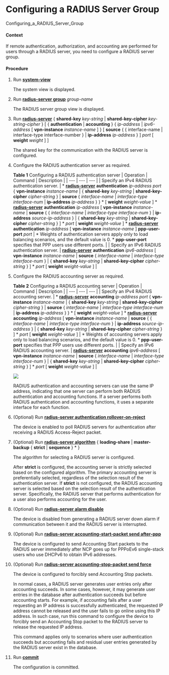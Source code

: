 Configuring a RADIUS Server Group
=================================

Configuring_a_RADIUS_Server_Group

#### Context

If remote authentication, authorization, and accounting are performed for users through a RADIUS server, you need to configure a RADIUS server group.


#### Procedure

1. Run [**system-view**](cmdqueryname=system-view)
   
   
   
   The system view is displayed.
2. Run [**radius-server group**](cmdqueryname=radius-server+group) *group-name*
   
   
   
   The RADIUS server group view is displayed.
3. Run [**radius-server**](cmdqueryname=radius-server+shared-key) { **shared-key** *key-string* | **shared-key-cipher** *key-string-cipher* } [ { **authentication** | **accounting** } { *ip-address* | *ipv6-address* [ **vpn-instance** *instance-name* ] } [ **source** { { interface-name | interface-type interface-number } | **ip-address** *ip-address* } ] *port* [ **weight** *weight* ] ]
   
   
   
   The shared key for the communication with the RADIUS server is configured.
4. Configure the RADIUS authentication server as required.
   
   
   
   **Table 1** Configuring a RADIUS authentication server
   | Operation | Command | Description |
   | --- | --- | --- |
   | Specify an IPv4 RADIUS authentication server. | * [**radius-server**](cmdqueryname=radius-server) **authentication** *ip-address* *port* { **vpn-instance** *instance-name* | { **shared-key** *key-string* | **shared-key-cipher** *cipher-string* } | **source** { *interface-name* | *interface-type* *interface-num* | **ip-address** *ip-address* } } \* [ **weight** *weight-value* ] * [**radius-server**](cmdqueryname=radius-server) **authentication** *ip-address* [ **vpn-instance** *instance-name* | **source** { { *interface-name* | *interface-type* *interface-num* } | **ip-address** *source-ip-address* } | { **shared-key** *key-string* | **shared-key-cipher** *cipher-string* } ] \* *port* [ **weight** *weight-value* ] * [**radius-server**](cmdqueryname=radius-server) **authentication** *ip-address* [ **vpn-instance** *instance-name* ] **ppp-user-port** *port* | * Weights of authentication servers apply only to load balancing scenarios, and the default value is 0. * **ppp-user-port** specifies that PPP users use different ports. |
   | Specify an IPv6 RADIUS authentication server. | [**radius-server**](cmdqueryname=radius-server) **authentication** *ipv6-address* [ **vpn-instance** *instance-name* | **source** { *interface-name* | *interface-type* *interface-num* } | { **shared-key** *key-string* | **shared-key-cipher** *cipher-string* } ] \* *port* [ **weight** *weight-value* ] |
5. Configure the RADIUS accounting server as required.
   
   
   
   **Table 2** Configuring a RADIUS accounting server
   | Operation | Command | Description |
   | --- | --- | --- |
   | Specify an IPv4 RADIUS accounting server. | * [**radius-server**](cmdqueryname=radius-server) **accounting** *ip-address* *port* { **vpn-instance** *instance-name* | { **shared-key** *key-string* | **shared-key-cipher** *cipher-string* } | **source** { *interface-name* | *interface-type* *interface-num* | **ip-address** *ip-address* } } \* [ **weight** *weight-value* ] * [**radius-server**](cmdqueryname=radius-server) **accounting** *ip-address* [ **vpn-instance** *instance-name* | **source** { { *interface-name* | *interface-type* *interface-num* } | **ip-address** *source-ip-address* } | { **shared-key** *key-string* | **shared-key-cipher** *cipher-string* } ] \* *port* [ **weight** *weight-value* ] | * Weights of accounting servers apply only to load balancing scenarios, and the default value is 0. * **ppp-user-port** specifies that PPP users use different ports. |
   | Specify an IPv6 RADIUS accounting server. | [**radius-server**](cmdqueryname=radius-server) **accounting** *ipv6-address* [ **vpn-instance** *instance-name* | **source** { *interface-name* | *interface-type* *interface-num* } | { **shared-key** *key-string* | **shared-key-cipher** *cipher-string* } ] \* *port* [ **weight** *weight-value* ] |
   
   
   
   ![](../../../../public_sys-resources/note_3.0-en-us.png) 
   
   RADIUS authentication and accounting servers can use the same IP address, indicating that one server can perform both RADIUS authentication and accounting functions. If a server performs both RADIUS authentication and accounting functions, it uses a separate interface for each function.
6. (Optional) Run [**radius-server authentication rollover-on-reject**](cmdqueryname=radius-server+authentication+rollover-on-reject)
   
   
   
   The device is enabled to poll RADIUS servers for authentication after receiving a RADIUS Access-Reject packet.
7. (Optional) Run [**radius-server algorithm**](cmdqueryname=radius-server+algorithm) { **loading-share** | **master-backup** { **strict** | **sequence** } \* }
   
   
   
   The algorithm for selecting a RADIUS server is configured.
   
   
   
   After **strict** is configured, the accounting server is strictly selected based on the configured algorithm. The primary accounting server is preferentially selected, regardless of the selection result of the authentication server. If **strict** is not configured, the RADIUS accounting server is selected based on the selection result of the authentication server. Specifically, the RADIUS server that performs authentication for a user also performs accounting for the user.
8. (Optional) Run [**radius-server alarm disable**](cmdqueryname=radius-server+alarm+disable)
   
   
   
   The device is disabled from generating a RADIUS server down alarm if communication between it and the RADIUS server is interrupted.
9. (Optional) Run [**radius-server accounting-start-packet send after-ppp**](cmdqueryname=radius-server+accounting-start-packet+send+after-ppp)
   
   
   
   The device is configured to send Accounting Start packets to the RADIUS server immediately after NCP goes up for PPPoEv6 single-stack users who use DHCPv6 to obtain IPv6 addresses.
10. (Optional) Run [**radius-server accounting-stop-packet send force**](cmdqueryname=radius-server+accounting-stop-packet+send+force)
    
    
    
    The device is configured to forcibly send Accounting Stop packets.
    
    
    
    In normal cases, a RADIUS server generates user entries only after accounting succeeds. In some cases, however, it may generate user entries in the database after authentication succeeds but before accounting starts. For example, if accounting fails after a user requesting an IP address is successfully authenticated, the requested IP address cannot be released and the user fails to go online using this IP address. In such case, run this command to configure the device to forcibly send an Accounting Stop packet to the RADIUS server to release the requested IP address.
    
    This command applies only to scenarios where user authentication succeeds but accounting fails and residual user entries generated by the RADIUS server exist in the database.
11. Run [**commit**](cmdqueryname=commit)
    
    
    
    The configuration is committed.